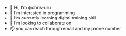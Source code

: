 - 👋 Hi, I’m @chris-uru
- 👀 I’m interested in programming
- 🌱 I’m currently learning digital training skill
- 💞️ I’m looking to collaborate on 
- 📫 you can reach through email and my phone number

<!---
chris-uru/chris-uru is a ✨ special ✨ repository because its `README.md` (this file) appears on your GitHub profile.
You can click the Preview link to take a look at your changes.
--->
